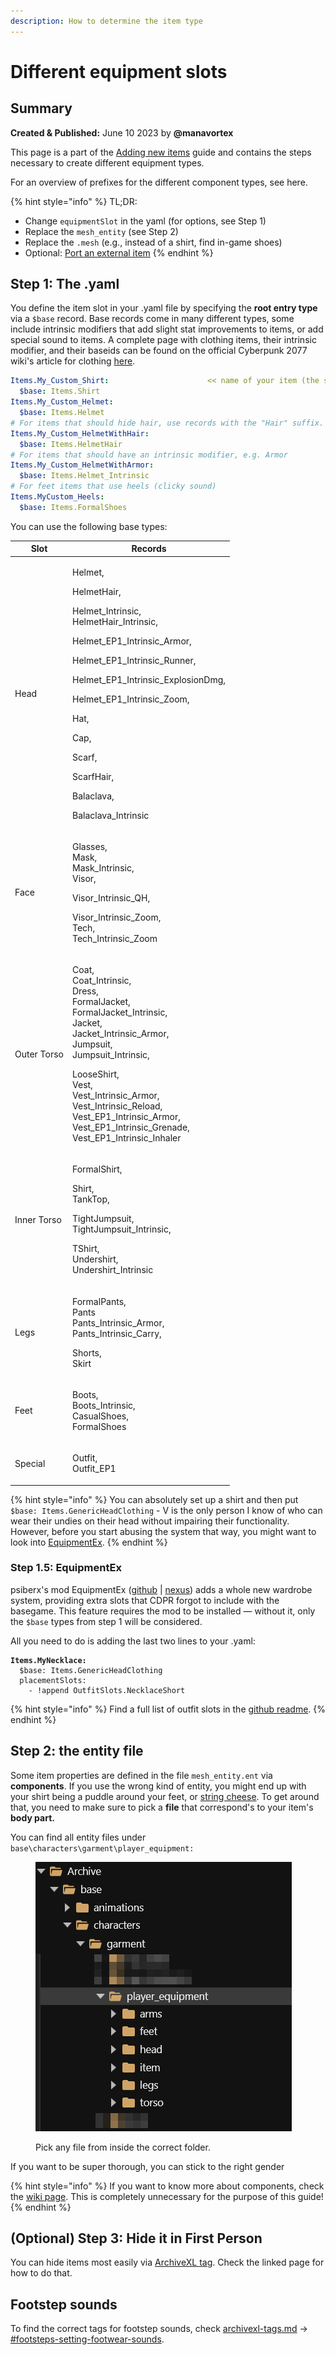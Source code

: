 ```yaml
---
description: How to determine the item type
---
```


# Different equipment slots

## Summary

**Created & Published:** June 10 2023 by **@manavortex**

This page is a part of the [Adding new items](./) guide and contains the steps necessary to create different equipment types.

For an overview of prefixes for the different component types, see here.

{% hint style="info" %}
TL;DR:

* Change `equipmentSlot` in the yaml (for options, see Step 1)
* Replace the `mesh_entity` (see Step 2)
* Replace the `.mesh` (e.g., instead of a shirt, find in-game shoes)
* Optional: [Port an external item](../../../for-mod-creators-theory/3d-modelling/porting-3d-objects-to-cyberpunk.md)
{% endhint %}

## Step 1: The .yaml

You define the item slot in your .yaml file by specifying the **root entry type** via a `$base` record. Base records come in many different types, some include intrinsic modifiers that add slight stat improvements to items, or add special sound to items. A complete page with clothing items, their intrinsic modifier, and their baseids can be found on the official Cyberpunk 2077 wiki's article for clothing [here](https://cyberpunk.fandom.com/wiki/Cyberpunk\_2077\_Clothing).

```yaml
Items.My_Custom_Shirt:                      << name of your item (the spawn code)
  $base: Items.Shirt
Items.My_Custom_Helmet:
  $base: Items.Helmet
# For items that should hide hair, use records with the "Hair" suffix.
Items.My_Custom_HelmetWithHair:
  $base: Items.HelmetHair
# For items that should have an intrinsic modifier, e.g. Armor
Items.My_Custom_HelmetWithArmor:
  $base: Items.Helmet_Intrinsic
# For feet items that use heels (clicky sound)
Items.MyCustom_Heels:
  $base: Items.FormalShoes
```

You can use the following base types:

| Slot        | Records                                                                                                                                                                                                                                                                                                                                 |
| ----------- | --------------------------------------------------------------------------------------------------------------------------------------------------------------------------------------------------------------------------------------------------------------------------------------------------------------------------------------- |
| Head        | <p>Helmet,</p><p>HelmetHair,</p><p>Helmet_Intrinsic,<br>HelmetHair_Intrinsic,</p><p>Helmet_EP1_Intrinsic_Armor,</p><p>Helmet_EP1_Intrinsic_Runner,</p><p>Helmet_EP1_Intrinsic_ExplosionDmg,</p><p>Helmet_EP1_Intrinsic_Zoom,</p><p>Hat,</p><p>Cap,</p><p>Scarf,</p><p>ScarfHair,</p><p>Balaclava,</p><p>Balaclava_Intrinsic</p>         |
| Face        | <p>Glasses, <br>Mask, <br>Mask_Intrinsic,<br>Visor,</p><p>Visor_Intrinsic_QH,</p><p>Visor_Intrinsic_Zoom,<br>Tech,<br>Tech_Intrinsic_Zoom</p>                                                                                                                                                                                           |
| Outer Torso | <p>Coat,<br>Coat_Intrinsic,<br>Dress,<br>FormalJacket,<br>FormalJacket_Intrinsic,<br>Jacket,<br>Jacket_Intrinsic_Armor,<br>Jumpsuit,<br>Jumpsuit_Intrinsic,</p><p>LooseShirt,<br>Vest,<br>Vest_Intrinsic_Armor,<br>Vest_Intrinsic_Reload,<br>Vest_EP1_Intrinsic_Armor,<br>Vest_EP1_Intrinsic_Grenade,<br>Vest_EP1_Intrinsic_Inhaler</p> |
| Inner Torso | <p>FormalShirt,</p><p>Shirt,<br>TankTop,</p><p>TightJumpsuit,<br>TightJumpsuit_Intrinsic,</p><p>TShirt,<br>Undershirt,<br>Undershirt_Intrinsic</p>                                                                                                                                                                                      |
| Legs        | <p>FormalPants,<br>Pants<br>Pants_Intrinsic_Armor,<br>Pants_Intrinsic_Carry,</p><p>Shorts,<br>Skirt</p>                                                                                                                                                                                                                                 |
| Feet        | <p>Boots,<br>Boots_Intrinsic,<br>CasualShoes,<br>FormalShoes</p>                                                                                                                                                                                                                                                                        |
| Special     | <p>Outfit,<br>Outfit_EP1</p>                                                                                                                                                                                                                                                                                                            |

{% hint style="info" %}
You can absolutely set up a shirt and then put `$base: Items.GenericHeadClothing` - V is the only person I know of who can wear their undies on their head without impairing their functionality.\
However, before you start abusing the system that way, you might want to look into [EquipmentEx](different-equipment-slots.md#step-1.5-equipmentex).
{% endhint %}

### Step 1.5: EquipmentEx

psiberx's mod EquipmentEx ([github](https://github.com/psiberx/cp2077-equipment-ex) | [nexus](https://www.nexusmods.com/cyberpunk2077/mods/6945)) adds a whole new wardrobe system, providing extra slots that CDPR forgot to include with the basegame. This feature requires the mod to be installed — without it, only the `$base` types from step 1 will be considered.

All you need to do is adding the last two lines to your .yaml:

<pre class="language-yaml"><code class="lang-yaml"><strong>Items.MyNecklace:
</strong>  $base: Items.GenericHeadClothing
  placementSlots: 
    - !append OutfitSlots.NecklaceShort
</code></pre>

{% hint style="info" %}
Find a full list of outfit slots in the [github readme](https://github.com/psiberx/cp2077-equipment-ex#outfit-slots).&#x20;
{% endhint %}

## Step 2: the entity file

Some item properties are defined in the file `mesh_entity.ent` via **components**. If you use the wrong kind of entity, you might end up with your shirt being a puddle around your feet, or [string cheese](../../../for-mod-creators-theory/3d-modelling/troubleshooting-your-mesh-edits.md#my-mesh-is-string-cheese-exploding-vertices-a-puddle-on-the-floor). To get around that, you need to make sure to pick a **file** that correspond's to your item's **body part.**&#x20;

You can find all entity files under `base\characters\garment\player_equipment:`

<figure><img src="../../../.gitbook/assets/archivexl_adding_items_mesh_entity_path.png" alt=""><figcaption><p>Pick any file from inside the correct folder.</p></figcaption></figure>

If you want to be super thorough, you can stick to the right gender&#x20;

{% hint style="info" %}
If you want to know more about components, check the [wiki page](../../../for-mod-creators-theory/files-and-what-they-do/components/). This is completely unnecessary for the purpose of this guide!
{% endhint %}

## (Optional) Step 3: Hide it in First Person

You can hide items most easily via [ArchiveXL tag](../../../for-mod-creators-theory/core-mods-explained/archivexl/#camera-modes). Check the linked page for how to do that.

## Footstep sounds

To find the correct tags for footstep sounds, check [archivexl-tags.md](../../../for-mod-creators/core-mods-explained/archivexl/archivexl-tags.md "mention") -> [#footsteps-setting-footwear-sounds](../../../for-mod-creators/core-mods-explained/archivexl/archivexl-tags.md#footsteps-setting-footwear-sounds "mention").

